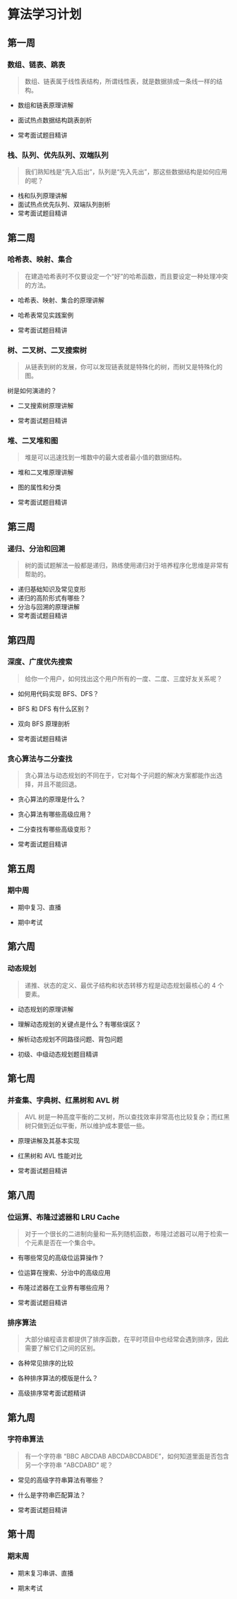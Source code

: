 # 算法学习计划

## 第一周 

### 数组、链表、跳表

> 数组、链表属于线性表结构，所谓线性表，就是数据排成一条线一样的结构。


- 数组和链表原理讲解

- 面试热点数据结构跳表剖析

- 常考面试题目精讲

### 栈、队列、优先队列、双端队列

> 我们熟知栈是“先入后出”，队列是“先入先出”，那这些数据结构是如何应用的呢？


- 栈和队列原理讲解
- 面试热点优先队列、双端队列剖析
- 常考面试题目精讲


## 第二周 

### 哈希表、映射、集合

> 在建造哈希表时不仅要设定一个“好”的哈希函数，而且要设定一种处理冲突的方法。


- 哈希表、映射、集合的原理讲解

- 哈希表常见实践案例

- 常考面试题目精讲

### 树、二叉树、二叉搜索树

> 从链表到树的发展，你可以发现链表就是特殊化的树，而树又是特殊化的图。


树是如何演进的？

- 二叉搜索树原理讲解

- 常考面试题目精讲

### 堆、二叉堆和图

> 堆是可以迅速找到一堆数中的最大或者最小值的数据结构。


- 堆和二叉堆原理讲解

- 图的属性和分类

- 常考面试题目精讲

## 第三周 

### 递归、分治和回溯

> 树的面试题解法一般都是递归，熟练使用递归对于培养程序化思维是非常有帮助的。


- 递归基础知识及常见变形
- 递归的高阶形式有哪些？
- 分治与回溯的原理讲解
- 常考面试题目精讲

## 第四周

### 深度、广度优先搜索

> 给你一个用户，如何找出这个用户所有的一度、二度、三度好友关系呢？

- 如何用代码实现 BFS、DFS？
- BFS 和 DFS 有什么区别？

- 双向 BFS 原理剖析

- 常考面试题目精讲

### 贪心算法与二分查找

> 贪心算法与动态规划的不同在于，它对每个子问题的解决方案都能作出选择，并且不能回退。

- 贪心算法的原理是什么？
- 贪心算法有哪些高级应用？
- 二分查找有哪些高级变形？

- 常考面试题目精讲

## 第五周

### 期中周

- 期中复习、直播

- 期中考试

## 第六周 

### 动态规划

> 递推、状态的定义、最优子结构和状态转移方程是动态规划最核心的 4 个要素。


- 动态规划的原理讲解

- 理解动态规划的关键点是什么？有哪些误区？

- 解析动态规划不同路径问题、背包问题

- 初级、中级动态规划题目精讲

## 第七周 

### 并查集、字典树、红黑树和 AVL 树

> AVL 树是一种高度平衡的二叉树，所以查找效率非常高也比较复杂；而红黑树只做到近似平衡，所以维护成本要低一些。


- 原理讲解及其基本实现

- 红黑树和 AVL 性能对比

- 常考面试题目精讲

## 第八周 

### 位运算、布隆过滤器和 LRU Cache

> 对于一个很长的二进制向量和一系列随机函数，布隆过滤器可以用于检索一个元素是否在一个集合中。


- 有哪些常见的高级位运算操作？

- 位运算在搜索、分治中的高级应用

- 布隆过滤器在工业界有哪些应用？

- 常考面试题目精讲

### 排序算法

> 大部分编程语言都提供了排序函数，在平时项目中也经常会遇到排序，因此需要了解它们之间的区别。


- 各种常见排序的比较

- 各种排序算法的模版是什么？

- 高级排序常考面试题精讲

## 第九周

### 字符串算法

> 有一个字符串 “BBC ABCDAB ABCDABCDABDE”，如何知道里面是否包含另一个字符串 “ABCDABD” 呢？


- 常见的高级字符串算法有哪些？

- 什么是字符串匹配算法？

- 常考面试题目精讲

## 第十周

### 期末周

- 期末复习串讲、直播

- 期末考试